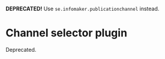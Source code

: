 **DEPRECATED!** Use `se.infomaker.publicationchannel` instead.

# Channel selector plugin
Deprecated.
